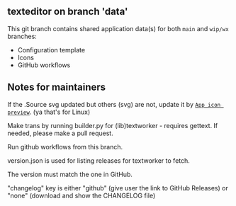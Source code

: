 ## texteditor on branch 'data'
This git branch contains shared application data(s) for both ```main``` and ```wip/wx``` branches:
* Configuration template
* Icons
* GitHub workflows

## Notes for maintainers
If the .Source svg updated but others (svg) are not, update it by [```App icon preview```](https://flathub.org/apps/org.gnome.design.AppIconPreview). (ya that's for Linux)

Make trans by running builder.py for (lib)textworker - requires gettext. If needed, please make a pull request.

Run github workflows from this branch.

version.json is used for listing releases for textworker to fetch.

The version must match the one in GitHub.

"changelog" key is either "github" (give user the link to GitHub Releases) or "none" (download and show the CHANGELOG file)